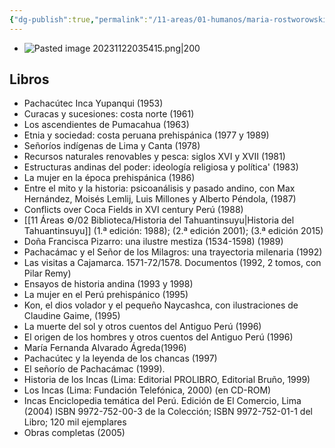 ```yaml
---
{"dg-publish":true,"permalink":"/11-areas/01-humanos/maria-rostworowski/","noteIcon":""}
---
```


- ![Pasted image 20231122035415.png|200](/img/user/11%20%C3%81reas%20%E2%9A%99/02%20Biblioteca/%F0%9F%92%BE%20Adjuntos/Pasted%20image%2020231122035415.png)
## Libros 
- Pachacútec Inca Yupanqui (1953)
- Curacas y sucesiones: costa norte (1961)
- Los ascendientes de Pumacahua (1963)
- Etnia y sociedad: costa peruana prehispánica (1977 y 1989)
- Señoríos indígenas de Lima y Canta (1978)
- Recursos naturales renovables y pesca: siglos XVI y XVII (1981)
- Estructuras andinas del poder: ideología religiosa y política' (1983)
- La mujer en la época prehispánica (1986)
- Entre el mito y la historia: psicoanálisis y pasado andino, con Max Hernández, Moisés Lemlij, Luis Millones y Alberto Péndola, (1987)
- Conflicts over Coca Fields in XVI century Perú (1988)
- [[11 Áreas ⚙/02 Biblioteca/Historia del Tahuantinsuyu\|Historia del Tahuantinsuyu]] (1.ª edición: 1988); (2.ª edición 2001); (3.ª edición 2015)
- Doña Francisca Pizarro: una ilustre mestiza (1534-1598) (1989)
- Pachacámac y el Señor de los Milagros: una trayectoria milenaria (1992)
- Las visitas a Cajamarca. 1571-72/1578. Documentos (1992, 2 tomos, con Pilar Remy)
- Ensayos de historia andina (1993 y 1998)
- La mujer en el Perú prehispánico (1995)
- Kon, el dios volador y el pequeño Naycashca, con ilustraciones de Claudine Gaime, (1995)
- La muerte del sol y otros cuentos del Antiguo Perú (1996)
- El origen de los hombres y otros cuentos del Antiguo Perú (1996)
- María Fernanda Alvarado Ágreda(1996)
- Pachacútec y la leyenda de los chancas (1997)
- El señorío de Pachacámac (1999).
- Historia de los Incas (Lima: Editorial PROLIBRO, Editorial Bruño, 1999)
- Los Incas (Lima: Fundación Telefónica, 2000) (en CD-ROM)
- Incas Enciclopedia temática del Perú. Edición de El Comercio, Lima (2004) ISBN 9972-752-00-3 de la Colección; ISBN 9972-752-01-1 del Libro; 120 mil ejemplares
- Obras completas (2005)